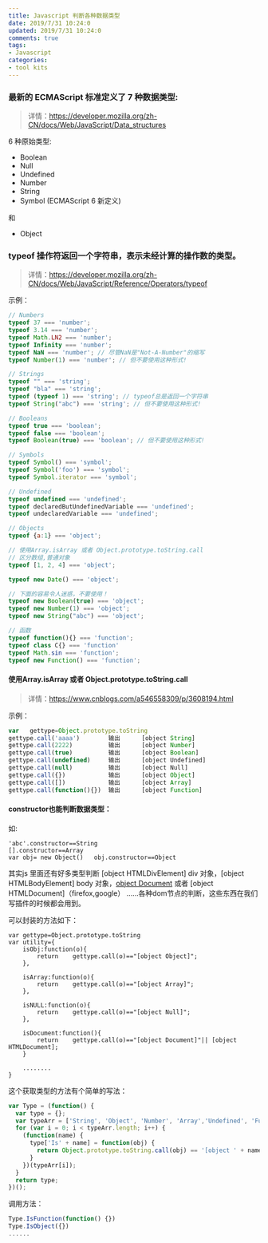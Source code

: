 ```yaml
---
title: Javascript 判断各种数据类型
date: 2019/7/31 10:24:0
updated: 2019/7/31 10:24:0
comments: true
tags:
- Javascript
categories:
- tool kits
---
```



### 最新的 ECMAScript 标准定义了 7 种数据类型:
> 详情：https://developer.mozilla.org/zh-CN/docs/Web/JavaScript/Data_structures

6 种原始类型:
- Boolean
- Null
- Undefined
- Number
- String
- Symbol (ECMAScript 6 新定义)

和
- Object

<!--more-->

### typeof 操作符返回一个字符串，表示未经计算的操作数的类型。
> 详情：https://developer.mozilla.org/zh-CN/docs/Web/JavaScript/Reference/Operators/typeof

示例：

```js
// Numbers
typeof 37 === 'number';
typeof 3.14 === 'number';
typeof Math.LN2 === 'number';
typeof Infinity === 'number';
typeof NaN === 'number'; // 尽管NaN是"Not-A-Number"的缩写
typeof Number(1) === 'number'; // 但不要使用这种形式!

// Strings
typeof "" === 'string';
typeof "bla" === 'string';
typeof (typeof 1) === 'string'; // typeof总是返回一个字符串
typeof String("abc") === 'string'; // 但不要使用这种形式!

// Booleans
typeof true === 'boolean';
typeof false === 'boolean';
typeof Boolean(true) === 'boolean'; // 但不要使用这种形式!

// Symbols
typeof Symbol() === 'symbol';
typeof Symbol('foo') === 'symbol';
typeof Symbol.iterator === 'symbol';

// Undefined
typeof undefined === 'undefined';
typeof declaredButUndefinedVariable === 'undefined';
typeof undeclaredVariable === 'undefined'; 

// Objects
typeof {a:1} === 'object';

// 使用Array.isArray 或者 Object.prototype.toString.call
// 区分数组,普通对象
typeof [1, 2, 4] === 'object';

typeof new Date() === 'object';

// 下面的容易令人迷惑，不要使用！
typeof new Boolean(true) === 'object';
typeof new Number(1) === 'object';
typeof new String("abc") === 'object';

// 函数
typeof function(){} === 'function';
typeof class C{} === 'function'
typeof Math.sin === 'function';
typeof new Function() === 'function';
```



#### 使用Array.isArray 或者 Object.prototype.toString.call
> 详情：https://www.cnblogs.com/a546558309/p/3608194.html

示例：

```js
var   gettype=Object.prototype.toString
gettype.call('aaaa')        输出      [object String]
gettype.call(2222)          输出      [object Number]
gettype.call(true)          输出      [object Boolean]
gettype.call(undefined)     输出      [object Undefined]
gettype.call(null)          输出      [object Null]
gettype.call({})            输出      [object Object]
gettype.call([])            输出      [object Array]
gettype.call(function(){})  输出      [object Function]
```


#### constructor也能判断数据类型：

如:
```
'abc'.constructor==String    
[].constructor==Array
var obj= new Object()   obj.constructor==Object
```

其实js 里面还有好多类型判断  [object HTMLDivElement] div 对象，[object HTMLBodyElement]  body 对象，[object Document](IE) 或者  [object HTMLDocument]（firefox,google） ......各种dom节点的判断，这些东西在我们写插件的时候都会用到。

可以封装的方法如下：
```
var gettype=Object.prototype.toString
var utility={
    isObj:function(o){
        return    gettype.call(o)=="[object Object]";
    },

    isArray:function(o){
        return    gettype.call(o)=="[object Array]";
    },

    isNULL:function(o){
        return    gettype.call(o)=="[object Null]";
    },

    isDocument:function(){
        return    gettype.call(o)=="[object Document]"|| [object HTMLDocument];
    }

    ........
}
```

这个获取类型的方法有个简单的写法：

  

```js
var Type = (function() {
  var type = {};
  var typeArr = ['String', 'Object', 'Number', 'Array','Undefined', 'Function', 'Null', 'Symbol'];
  for (var i = 0; i < typeArr.length; i++) {
    (function(name) {
      type['Is' + name] = function(obj) {
        return Object.prototype.toString.call(obj) == '[object ' + name + ']';
      }
    })(typeArr[i]);
  }
  return type;
})();
```

调用方法：
```js
Type.IsFunction(function() {})
Type.IsObject({})
......
```

​    